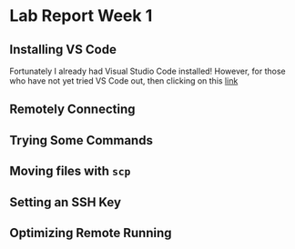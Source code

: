 # **Lab Report Week 1**

## Installing VS Code
Fortunately I already had Visual Studio Code installed! However, for those who have not yet tried VS Code out, then clicking on this [link](https://code.visualstudio.com/download) 

## Remotely Connecting

## Trying Some Commands 

## Moving files with `scp`

## Setting an SSH Key

## Optimizing Remote Running
